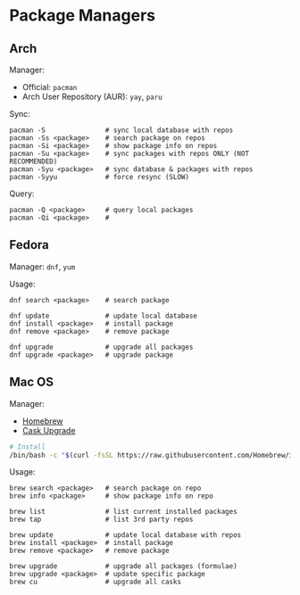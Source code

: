 # Package Managers

## Arch
Manager: 
- Official: `pacman`
- Arch User Repository (AUR): `yay`, `paru`

Sync:
```shell
pacman -S               # sync local database with repos
pacman -Ss <package>    # search package on repos
pacman -Si <package>    # show package info on repos
pacman -Su <package>    # sync packages with repos ONLY (NOT RECOMMENDED)
pacman -Syu <package>   # sync database & packages with repos
pacman -Syyu            # force resync (SLOW)
```
Query:
```shell
pacman -Q <package>     # query local packages
pacman -Qi <package>    # 
```

## Fedora
Manager: `dnf`, `yum`
 
Usage: 
```shell
dnf search <package>    # search package

dnf update              # update local database
dnf install <package>   # install package
dnf remove <package>    # remove package

dnf upgrade             # upgrade all packages
dnf upgrade <package>   # upgrade package
```

## Mac OS
Manager: 
- [Homebrew](https://brew.sh/)
- [Cask Upgrade](https://github.com/buo/homebrew-cask-upgrade)
```bash
# Install
/bin/bash -c "$(curl -fsSL https://raw.githubusercontent.com/Homebrew/install/HEAD/install.sh)"
```
Usage: 
```shell
brew search <package>   # search package on repo
brew info <package>     # show package info on repo

brew list               # list current installed packages
brew tap                # list 3rd party repos

brew update             # update local database with repos
brew install <package>  # install package
brew remove <package>   # remove package

brew upgrade            # upgrade all packages (formulae)
brew upgrade <package>  # update specific package
brew cu                 # upgrade all casks

```